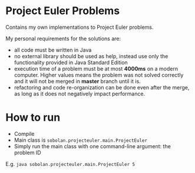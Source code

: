 # Project Euler Problems

Contains my own implementations to Project Euler problems.

My personal requirements for the solutions are:

- all code must be written in Java
- no external library should be used as help, instead use only the functionality provided in Java Standard Edition
- execution time of a problem must be at most **4000ms** on a modern computer. Higher values means the problem was not solved correctly and it will not be merged in **master** branch until it is.
- refactoring and code re-organization can be done even after the merge, as long as it does not negatively impact performance.

# How to run

- Compile
- Main class is `sobolan.projecteuler.main.ProjectEuler`
- Simply run the main class with one command-line argument: the problem ID

E.g. `java sobolan.projecteuler.main.ProjectEuler 5`
